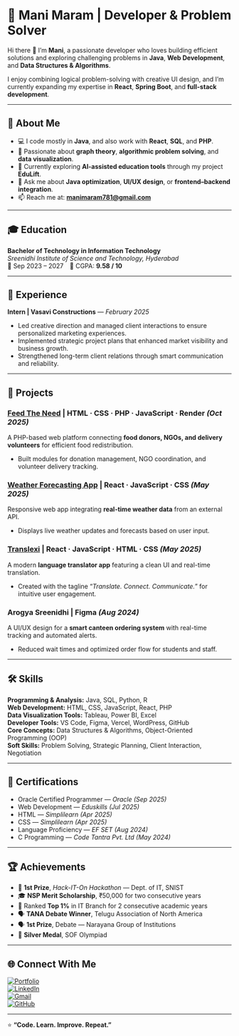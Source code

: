 # 🧠 Mani Maram | Developer & Problem Solver  

Hi there 👋 I’m **Mani**, a passionate developer who loves building efficient solutions and exploring challenging problems in **Java**, **Web Development**, and **Data Structures & Algorithms**.  

I enjoy combining logical problem-solving with creative UI design, and I’m currently expanding my expertise in **React**, **Spring Boot**, and **full-stack development**.  

---

## 🚀 About Me  

- 💻 I code mostly in **Java**, and also work with **React**, **SQL**, and **PHP**.  
- 🧩 Passionate about **graph theory**, **algorithmic problem solving**, and **data visualization**.  
- 🧠 Currently exploring **AI-assisted education tools** through my project **EduLift**.  
- 💬 Ask me about **Java optimization**, **UI/UX design**, or **frontend–backend integration**.  
- 📫 Reach me at: **manimaram781@gmail.com**  

---

## 🎓 Education  

**Bachelor of Technology in Information Technology**  
_Sreenidhi Institute of Science and Technology, Hyderabad_  
📅 Sep 2023 – 2027 🎯 CGPA: **9.58 / 10**

---

## 💼 Experience  

**Intern | Vasavi Constructions** — _February 2025_  
- Led creative direction and managed client interactions to ensure personalized marketing experiences.  
- Implemented strategic project plans that enhanced market visibility and business growth.  
- Strengthened long-term client relations through smart communication and reliability.  

---

## 🧩 Projects  

### [Feed The Need](http://feed-the-need.infinityfreeapp.com/) | HTML · CSS · PHP · JavaScript · Render _(Oct 2025)_  
A PHP-based web platform connecting **food donors, NGOs, and delivery volunteers** for efficient food redistribution.  
- Built modules for donation management, NGO coordination, and volunteer delivery tracking.  

### [Weather Forecasting App](https://manimaram.github.io/weather-forecasting/) | React · JavaScript · CSS _(May 2025)_  
Responsive web app integrating **real-time weather data** from an external API.  
- Displays live weather updates and forecasts based on user input.  

### [Translexi](https://manimaram.github.io/Translex/) | React · JavaScript · HTML · CSS _(May 2025)_  
A modern **language translator app** featuring a clean UI and real-time translation.  
- Created with the tagline “_Translate. Connect. Communicate._” for intuitive user engagement.  

### Arogya Sreenidhi | Figma _(Aug 2024)_  
A UI/UX design for a **smart canteen ordering system** with real-time tracking and automated alerts.  
- Reduced wait times and optimized order flow for students and staff.  

---

## 🛠️ Skills  

**Programming & Analysis:** Java, SQL, Python, R  
**Web Development:** HTML, CSS, JavaScript, React, PHP  
**Data Visualization Tools:** Tableau, Power BI, Excel  
**Developer Tools:** VS Code, Figma, Vercel, WordPress, GitHub  
**Core Concepts:** Data Structures & Algorithms, Object-Oriented Programming (OOP)  
**Soft Skills:** Problem Solving, Strategic Planning, Client Interaction, Negotiation  

---

## 🏅 Certifications  

- Oracle Certified Programmer — _Oracle (Sep 2025)_  
- Web Development — _Eduskills (Jul 2025)_  
- HTML — _Simplilearn (Apr 2025)_  
- CSS — _Simplilearn (Apr 2025)_  
- Language Proficiency — _EF SET (Aug 2024)_  
- C Programming — _Code Tantra Pvt. Ltd (May 2024)_  

---

## 🏆 Achievements  

- 🥇 **1st Prize**, *Hack-IT-On Hackathon* — Dept. of IT, SNIST  
- 🎓 **NSP Merit Scholarship**, ₹50,000 for two consecutive years  
- 🏅 Ranked **Top 1%** in IT Branch for 2 consecutive academic years  
- 🗣️ **TANA Debate Winner**, Telugu Association of North America  
- 🗣️ **1st Prize**, Debate — Narayana Group of Institutions  
- 🥈 **Silver Medal**, SOF Olympiad  

---

## 🌐 Connect With Me  

[![Portfolio](https://img.shields.io/badge/Portfolio-Visit-blue?logo=vercel&logoColor=white)](https://mani-maram-portfolio.onrender.com/)  
[![LinkedIn](https://img.shields.io/badge/LinkedIn-blue?logo=linkedin&logoColor=white)](https://www.linkedin.com/in/mvsnagamani/)  
[![Gmail](https://img.shields.io/badge/Gmail-D14836?logo=gmail&logoColor=white)](mailto:manimaram781@gmail.com)  
[![GitHub](https://img.shields.io/badge/GitHub-black?logo=github&logoColor=white)](https://github.com/manimaram)  

---

⭐ **“Code. Learn. Improve. Repeat.”**
